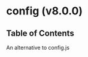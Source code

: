 # config (v8.0.0)

## Table of Contents



An alternative to config.js

<!-- Generated by documentation.js. Update this documentation by updating the source code. -->
